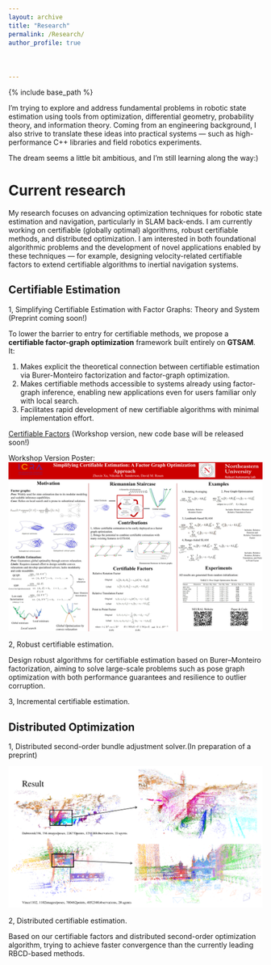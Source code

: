 ```yaml
---
layout: archive
title: "Research"
permalink: /Research/
author_profile: true



---
```


{% include base_path %}

I’m trying to explore and address fundamental problems in robotic state estimation using tools from optimization, differential geometry, probability theory, and information theory. Coming from an engineering background, I also strive to translate these ideas into practical systems — such as high-performance C++ libraries and field robotics experiments.

The dream seems a little bit ambitious, and I’m still learning along the way:)

# Current research

My research focuses on advancing optimization techniques for robotic state estimation and navigation, particularly in SLAM back-ends. I am currently working on certifiable (globally optimal) algorithms, robust certifiable methods, and distributed optimization. I am interested in both foundational algorithmic problems and the development of novel applications enabled by these techniques — for example, designing velocity-related certifiable factors to extend certifiable algorithms to inertial navigation systems.

## Certifiable Estimation

1, Simplifying Certifiable Estimation with Factor Graphs: Theory and System (Preprint coming soon!)

To lower the barrier to entry for certifiable methods, we propose a **certifiable factor-graph optimization** framework built entirely on **GTSAM**. It:

1. Makes explicit the theoretical connection between certifiable estimation via Burer-Monteiro factorization and factor-graph optimization.
2. Makes certifiable methods accessible to systems already using factor-graph inference, enabling new applications even for users familiar only with local search.
3. Facilitates rapid development of new certifiable algorithms with minimal implementation effort.

[Certifiable Factors](https://github.com/NEU-RAL/CertifiableFactors) (Workshop version, new code base will be released soon!)

Workshop Version Poster: ![Early Result](../images/ICRA_2025.png)



2, Robust certifiable estimation. 

Design robust algorithms for certifiable estimation based on Burer–Monteiro factorization, aiming to solve large-scale problems such as pose graph optimization with both performance guarantees and resilience to outlier corruption.

3, Incremental certifiable estimation.

## Distributed Optimization

1, Distributed second-order bundle adjustment solver.(In preparation of a preprint)

![Early Result](../images/BAL_20Agents_Simulation.png)



2, Distributed certifiable estimation. 

Based on our certifiable factors and distributed second-order optimization algorithm, trying to achieve faster convergence than the currently leading RBCD-based methods.

